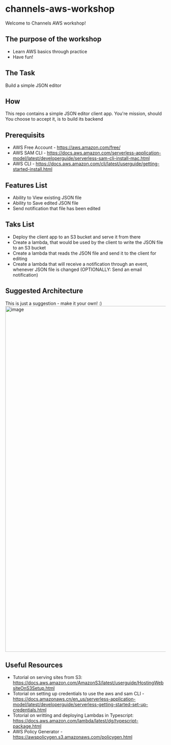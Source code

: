 # channels-aws-workshop
Welcome to Channels AWS workshop!

## The purpose of the workshop
- Learn AWS basics through practice
- Have fun!

## The Task
Build a simple JSON editor

## How
This repo contains a simple JSON editor client app. You're mission, should You choose to accept it, is to build its backend

## Prerequisits
- AWS Free Account - https://aws.amazon.com/free/
- AWS SAM CLI - https://docs.aws.amazon.com/serverless-application-model/latest/developerguide/serverless-sam-cli-install-mac.html
- AWS CLI - https://docs.aws.amazon.com/cli/latest/userguide/getting-started-install.html

## Features List
- Ability to View existing JSON file
- Ability to Save edited JSON file
- Send notification that file has been edited

## Taks List
- Deploy the client app to an S3 bucket and serve it from there
- Create a lambda, that would be used by the client to write the JSON file to an S3 bucket
- Create a lambda that reads the JSON file and send it to the client for editing
- Create a lambda that will receive a notification through an event, whenever JSON file is changed (OPTIONALLY: Send an email notification)

## Suggested Architecture
This is just a suggestion - make it your own! :)
<img width="1082" alt="image" src="https://user-images.githubusercontent.com/1139234/193637757-801bce45-b831-4a6f-9424-f5fdd38e8b57.png">

## Useful Resources 

- Tutorial on serving sites from S3: https://docs.aws.amazon.com/AmazonS3/latest/userguide/HostingWebsiteOnS3Setup.html
- Totorial on setting up credentials to use the aws and sam CLI - https://docs.amazonaws.cn/en_us/serverless-application-model/latest/developerguide/serverless-getting-started-set-up-credentials.html
- Totorial on writting and deploying Lambdas in Typescript: https://docs.aws.amazon.com/lambda/latest/dg/typescript-package.html
- AWS Policy Generator - https://awspolicygen.s3.amazonaws.com/policygen.html
